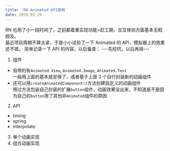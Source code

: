 ```yaml
---
title: 'RN Animated API使用'
date: 2018-03-29
---
```


RN 也用了小一段时间了，之前都着重实现功能+赶工期，交互体验方面基本无暇顾及。  
最近项目周期不算太紧，于是小小试验了一下 Animated 的 API，模拟器上的效果还不错。
简单记录一下 API 的内容，以后备查：
---先挖坑，以后再填---

1. 组件

- 自带的有`Animated.View`, `Animated.Image`, `Animated.Text`  
  一般用上面的基本就足够了，或者基于上面 3 个自行封装新的动画组件
- 还可以用`createAnimatedComponent()`方法创建自定义的动画组件  
  用过方法包装自己封装的扩展`button`组件，动画效果没出来，不知道是不是因为自己的`button`用了其他非`Animated`组件的原因

2. API

- timing
- spring
- interpolate

3. 单个动画实现
4. 组合动画实现
